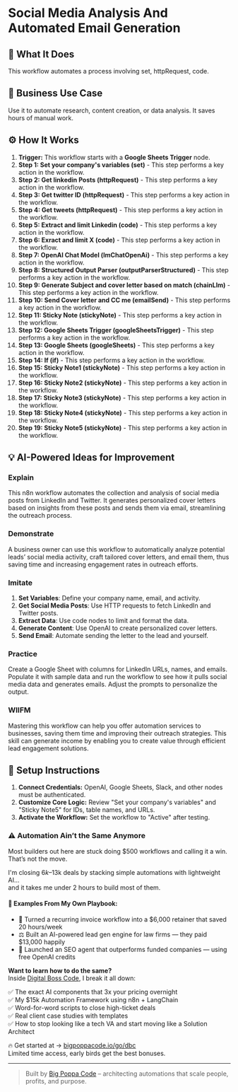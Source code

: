 # Social Media Analysis And Automated Email Generation

## 🚀 What It Does
This workflow automates a process involving set, httpRequest, code.

## 💼 Business Use Case
Use it to automate research, content creation, or data analysis. It saves hours of manual work.

## ⚙️ How It Works
1.  **Trigger:** This workflow starts with a **Google Sheets Trigger** node.
2. **Step 1: Set your company's variables (set)** - This step performs a key action in the workflow.
3. **Step 2: Get linkedin Posts (httpRequest)** - This step performs a key action in the workflow.
4. **Step 3: Get twitter ID (httpRequest)** - This step performs a key action in the workflow.
5. **Step 4: Get tweets (httpRequest)** - This step performs a key action in the workflow.
6. **Step 5: Extract and limit Linkedin (code)** - This step performs a key action in the workflow.
7. **Step 6: Exract and limit X (code)** - This step performs a key action in the workflow.
8. **Step 7: OpenAI Chat Model (lmChatOpenAi)** - This step performs a key action in the workflow.
9. **Step 8: Structured Output Parser (outputParserStructured)** - This step performs a key action in the workflow.
10. **Step 9: Generate Subject and cover letter based on match (chainLlm)** - This step performs a key action in the workflow.
11. **Step 10: Send Cover letter and CC me (emailSend)** - This step performs a key action in the workflow.
12. **Step 11: Sticky Note (stickyNote)** - This step performs a key action in the workflow.
13. **Step 12: Google Sheets Trigger (googleSheetsTrigger)** - This step performs a key action in the workflow.
14. **Step 13: Google Sheets (googleSheets)** - This step performs a key action in the workflow.
15. **Step 14: If (if)** - This step performs a key action in the workflow.
16. **Step 15: Sticky Note1 (stickyNote)** - This step performs a key action in the workflow.
17. **Step 16: Sticky Note2 (stickyNote)** - This step performs a key action in the workflow.
18. **Step 17: Sticky Note3 (stickyNote)** - This step performs a key action in the workflow.
19. **Step 18: Sticky Note4 (stickyNote)** - This step performs a key action in the workflow.
20. **Step 19: Sticky Note5 (stickyNote)** - This step performs a key action in the workflow.

## 💡 AI-Powered Ideas for Improvement
### Explain
This n8n workflow automates the collection and analysis of social media posts from LinkedIn and Twitter. It generates personalized cover letters based on insights from these posts and sends them via email, streamlining the outreach process.

### Demonstrate
A business owner can use this workflow to automatically analyze potential leads’ social media activity, craft tailored cover letters, and email them, thus saving time and increasing engagement rates in outreach efforts.

### Imitate
1. **Set Variables**: Define your company name, email, and activity.
2. **Get Social Media Posts**: Use HTTP requests to fetch LinkedIn and Twitter posts.
3. **Extract Data**: Use code nodes to limit and format the data.
4. **Generate Content**: Use OpenAI to create personalized cover letters.
5. **Send Email**: Automate sending the letter to the lead and yourself.

### Practice
Create a Google Sheet with columns for LinkedIn URLs, names, and emails. Populate it with sample data and run the workflow to see how it pulls social media data and generates emails. Adjust the prompts to personalize the output.

### WIIFM
Mastering this workflow can help you offer automation services to businesses, saving them time and improving their outreach strategies. This skill can generate income by enabling you to create value through efficient lead engagement solutions.

## 🔧 Setup Instructions
1. **Connect Credentials:** OpenAI, Google Sheets, Slack, and other nodes must be authenticated.
2. **Customize Core Logic:** Review "Set your company's variables" and "Sticky Note5" for IDs, table names, and URLs.
3. **Activate the Workflow:** Set the workflow to "Active" after testing.

### ⚠️ Automation Ain’t the Same Anymore

Most builders out here are stuck doing $500 workflows and calling it a win.  
That’s not the move.  

I'm closing $6k–$13k deals by stacking simple automations with lightweight AI...  
and it takes me under 2 hours to build most of them.

#### 🧠 Examples From My Own Playbook:
- 🔁 Turned a recurring invoice workflow into a $6,000 retainer that saved 20 hours/week  
- ⚖️ Built an AI-powered lead gen engine for law firms — they paid $13,000 happily  
- 🚀 Launched an SEO agent that outperforms funded companies — using free OpenAI credits  

**Want to learn how to do the same?**  
Inside [Digital Boss Code](https://bigpoppacode.io/go/dbc), I break it all down:

✅ The exact AI components that 3x your pricing overnight  
✅ My $15k Automation Framework using n8n + LangChain  
✅ Word-for-word scripts to close high-ticket deals  
✅ Real client case studies with templates  
✅ How to stop looking like a tech VA and start moving like a Solution Architect  

🔥 Get started at → [bigpoppacode.io/go/dbc](https://bigpoppacode.io/go/dbc)  
Limited time access, early birds get the best bonuses.

---
> Built by [Big Poppa Code](https://bigpoppacode.io) – architecting automations that scale people, profits, and purpose.
